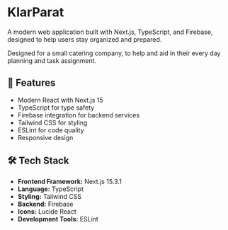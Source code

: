 # KlarParat

A modern web application built with Next.js, TypeScript, and Firebase, designed to help users stay organized and prepared.

Designed for a small catering company, to help and aid in their every day planning and task assignment.

## 🚀 Features

- Modern React with Next.js 15
- TypeScript for type safety
- Firebase integration for backend services
- Tailwind CSS for styling
- ESLint for code quality
- Responsive design

## 🛠️ Tech Stack

- **Frontend Framework:** Next.js 15.3.1
- **Language:** TypeScript
- **Styling:** Tailwind CSS
- **Backend:** Firebase
- **Icons:** Lucide React
- **Development Tools:** ESLint


